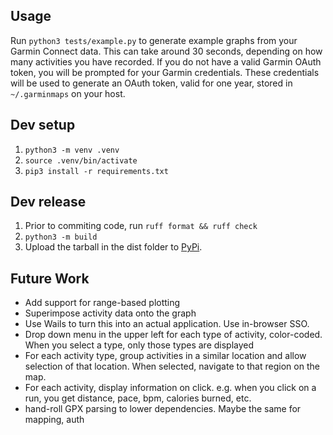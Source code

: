 ## Usage
Run `python3 tests/example.py` to generate example graphs from your Garmin Connect data. This can take around 30 seconds, depending on how many activities you have recorded. If you do not have a valid Garmin OAuth token, you will be prompted for your Garmin credentials. These credentials will be used to generate an OAuth token, valid for one year, stored in `~/.garminmaps` on your host.

## Dev setup
1. `python3 -m venv .venv`
2. `source .venv/bin/activate`
3. `pip3 install -r requirements.txt`

## Dev release
1. Prior to commiting code, run `ruff format && ruff check`
2. `python3 -m build`
3. Upload the tarball in the dist folder to [PyPi](https://pypi.org/).

## Future Work
- Add support for range-based plotting
- Superimpose activity data onto the graph
- Use Wails to turn this into an actual application. Use in-browser SSO.
- Drop down menu in the upper left for each type of activity, color-coded. When you select a type, only those types are displayed
- For each activity type, group activities in a similar location and allow selection of that location. When selected, navigate to that region on the map.
- For each activity, display information on click. e.g. when you click on a run, you get distance, pace, bpm, calories burned, etc. 
- hand-roll GPX parsing to lower dependencies. Maybe the same for mapping, auth